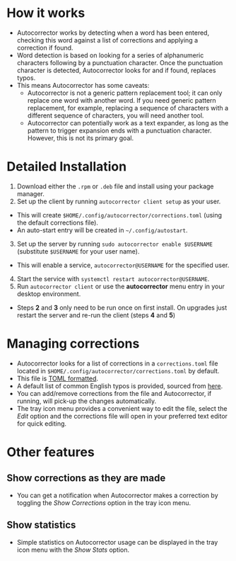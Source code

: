 # How it works

- Autocorrector works by detecting when a word has been entered, checking this word against a list of corrections and applying a correction if found.
- Word detection is based on looking for a series of alphanumeric characters following by a punctuation character. Once the punctuation character is detected, Autocorrector looks for and if found, replaces typos.
- This means Autocorrector has some caveats:
  - Autocorrector is not a generic pattern replacement tool; it can only replace one word with another word. If you need generic pattern replacement, for example, replacing a sequence of characters with a different sequence of characters, you will need another tool.
  - Autocorrector can potentially work as a text expander, as long as the pattern to trigger expansion ends with a punctuation character. However, this is not its primary goal.

# Detailed Installation

1. Download either the `.rpm` or `.deb` file and install using your package manager.
2. Set up the client by running `autocorrector client setup` as your user.
  - This will create `$HOME/.config/autocorrector/corrections.toml` (using the default corrections file).
  - An auto-start entry will be created in `~/.config/autostart`.
3. Set up the server by running `sudo autocorrector enable $USERNAME` (substitute `$USERNAME` for your user name).
  - This will enable a service, `autocorrector@USERNAME` for the specified user.
4. Start the service with `systemctl restart autocorrector@USERNAME`.
5. Run `autocorrector client` or use the **autocorrector** menu entry in your desktop environment.

- Steps **2** and **3** only need to be run once on first install. On upgrades just restart the server and re-run the client (steps **4** and **5**)

# Managing corrections

- Autocorrector looks for a list of corrections in a `corrections.toml` file located in `$HOME/.config/autocorrector/corrections.toml` by default.
- This file is [TOML formatted](https://toml.io/en/).
- A default list of common English typos is provided, sourced from [here](https://www.autohotkey.com/download/AutoCorrect.ahk). 
- You can add/remove corrections from the file and Autocorrector, if running, will pick-up the changes automatically.
- The tray icon menu provides a convenient way to edit the file, select the *Edit* option and the corrections file will open in your preferred text editor for quick editing.

# Other features

## Show corrections as they are made
- You can get a notification when Autocorrector makes a correction by toggling the *Show Corrections* option in the tray icon menu.

## Show statistics
- Simple statistics on Autocorrector usage can be displayed in the tray icon menu with the *Show Stats* option.



